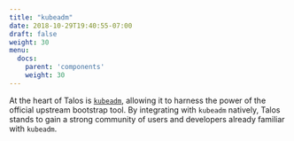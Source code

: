 ```yaml
---
title: "kubeadm"
date: 2018-10-29T19:40:55-07:00
draft: false
weight: 30
menu:
  docs:
    parent: 'components'
    weight: 30
---
```


At the heart of Talos is [`kubeadm`](https://github.com/kubernetes/kubernetes/tree/master/cmd/kubeadm), allowing it to harness the power of the official upstream bootstrap tool.
By integrating with `kubeadm` natively, Talos stands to gain a strong community of users and developers already familiar with `kubeadm`.
